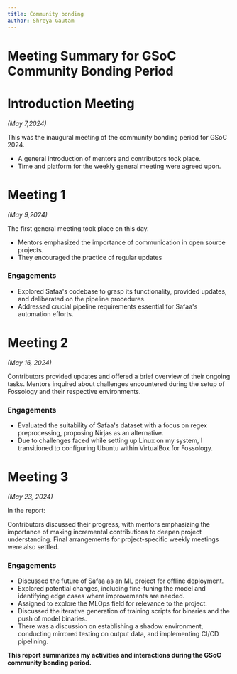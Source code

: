 ```yaml
---
title: Community bonding
author: Shreya Gautam
---
```

<!--
SPDX-License-Identifier: CC-BY-SA-4.0

SPDX-FileCopyrightText: 2024 Shreya Gautam <gautamm.shreya@gmail.com>
-->
# **Meeting Summary for GSoC Community Bonding Period**

# Introduction Meeting
*(May 7,2024)*

This was the inaugural meeting of the community bonding period for GSoC 2024.
* A general introduction of mentors and contributors took place.
* Time and platform for the weekly general meeting were agreed upon.

# Meeting 1
*(May 9,2024)*

The first general meeting took place on this day.
* Mentors emphasized the importance of communication in open source projects.
* They encouraged the practice of regular updates

### Engagements

* Explored Safaa's codebase to grasp its functionality, provided updates, and deliberated on the pipeline procedures.
* Addressed crucial pipeline requirements essential for Safaa's automation efforts.

# Meeting 2
*(May 16, 2024)*

Contributors provided updates and offered a brief overview of their ongoing tasks. Mentors inquired about challenges encountered during the setup of Fossology and their respective environments.

### Engagements

* Evaluated the suitability of Safaa's dataset with a focus on regex preprocessing, proposing Nirjas as an alternative.
* Due to challenges faced while setting up Linux on my system, I transitioned to configuring Ubuntu within VirtualBox for Fossology.

# Meeting 3
*(May 23, 2024)*

In the report:

Contributors discussed their progress, with mentors emphasizing the importance of making incremental contributions to deepen project understanding.  Final arrangements for project-specific weekly meetings were also settled.

### Engagements

* Discussed the future of Safaa as an ML project for offline deployment.
* Explored potential changes, including fine-tuning the model and identifying edge cases where improvements are needed.
* Assigned to explore the MLOps field for relevance to the project.
* Discussed the iterative generation of training scripts for binaries and the push of model binaries.
* There was a discussion on establishing a shadow environment, conducting mirrored testing on output data, and implementing CI/CD pipelining.


**This report summarizes my activities and interactions during the GSoC community bonding period.**
